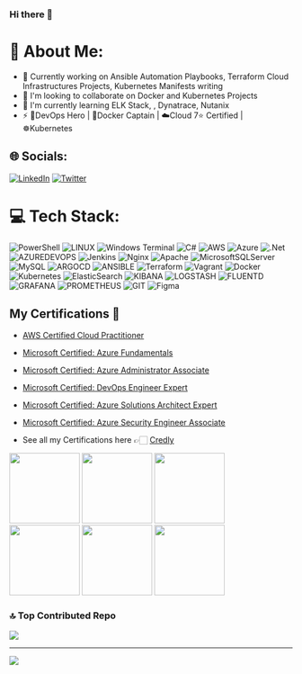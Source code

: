 ### Hi there 👋

<!--
**noelnondoh/noelnondoh** is a ✨ _special_ ✨ repository because its `README.md` (this file) appears on your GitHub profile.

Here are some ideas to get you started:

- 🔭 I’m currently working on ...
- 🌱 I’m currently learning ...
- 👯 I’m looking to collaborate on ...
- 🤔 I’m looking for help with ...
- 💬 Ask me about ...
- 📫 How to reach me: ...
- 😄 Pronouns: ...
- ⚡ Fun fact: ...
-->

# 💫 About Me:
- 🔭 Currently working on Ansible Automation Playbooks, Terraform Cloud Infrastructures Projects, Kubernetes Manifests writing<br>
- 🌱 I'm looking to collaborate on Docker and Kubernetes Projects<br>
- 👯 I'm currently learning ELK Stack, , Dynatrace, Nutanix<br>
- ⚡ 🚀DevOps Hero | 🐳Docker Captain | ☁️Cloud 7⭐ Certified | ☸️Kubernetes


## 🌐 Socials:
[![LinkedIn](https://img.shields.io/badge/LinkedIn-%230077B5.svg?logo=linkedin&logoColor=white)](https://linkedin.com/in/https://www.linkedin.com/in/essobyo-noel-nondoh-adabi-6a9444187) [![Twitter](https://img.shields.io/badge/Twitter-%231DA1F2.svg?logo=Twitter&logoColor=white)](https://twitter.com/im_essobyo) 

# 💻 Tech Stack:
![PowerShell](https://img.shields.io/badge/PowerShell-%235391FE.svg?style=for-the-badge&logo=powershell&logoColor=white) 
![LINUX](https://img.shields.io/badge/Linux-FCC624?style=for-the-badge&logo=linux&logoColor=black) 
![Windows Terminal](https://img.shields.io/badge/Windows%20Terminal-%234D4D4D.svg?style=for-the-badge&logo=windows-terminal&logoColor=white) 
![C#](https://img.shields.io/badge/c%23-%23239120.svg?style=for-the-badge&logo=c-sharp&logoColor=white) 
![AWS](https://img.shields.io/badge/AWS-%23FF9900.svg?style=for-the-badge&logo=amazon-aws&logoColor=white) 
![Azure](https://img.shields.io/badge/azure-%230072C6.svg?style=for-the-badge&logo=microsoftazure&logoColor=white) 
![.Net](https://img.shields.io/badge/.NET-5C2D91?style=for-the-badge&logo=.net&logoColor=white) 
![AZUREDEVOPS](https://img.shields.io/badge/azuredevops-0078D7.svg?style=for-the-badge&logo=azuredevops&logoColor=white&color=%230078D7) 
![Jenkins](https://img.shields.io/badge/jenkins-%232C5263.svg?style=for-the-badge&logo=jenkins&logoColor=white) 
![Nginx](https://img.shields.io/badge/nginx-%23009639.svg?style=for-the-badge&logo=nginx&logoColor=white) 
![Apache](https://img.shields.io/badge/apache-%23D42029.svg?style=for-the-badge&logo=apache&logoColor=white)
![MicrosoftSQLServer](https://img.shields.io/badge/Microsoft%20SQL%20Server-CC2927?style=for-the-badge&logo=microsoft%20sql%20server&logoColor=white) 
![MySQL](https://img.shields.io/badge/mysql-%2300000f.svg?style=for-the-badge&logo=mysql&logoColor=white) 
![ARGOCD](https://img.shields.io/badge/argo-EF7B4D.svg?style=for-the-badge&logo=argo&logoColor=white&color=%23EF7B4D) 
![ANSIBLE](https://img.shields.io/badge/ansible-%231A1918.svg?style=for-the-badge&logo=ansible&logoColor=white) 
![Terraform](https://img.shields.io/badge/terraform-%235835CC.svg?style=for-the-badge&logo=terraform&logoColor=white) 
![Vagrant](https://img.shields.io/badge/vagrant-%231563FF.svg?style=for-the-badge&logo=vagrant&logoColor=white) 
![Docker](https://img.shields.io/badge/docker-%230db7ed.svg?style=for-the-badge&logo=docker&logoColor=white) 
![Kubernetes](https://img.shields.io/badge/kubernetes-%23326ce5.svg?style=for-the-badge&logo=kubernetes&logoColor=white) 
![ElasticSearch](https://img.shields.io/badge/-ElasticSearch-005571?style=for-the-badge&logo=elasticsearch) 
![KIBANA](https://img.shields.io/badge/kibana-005571.svg?style=for-the-badge&logo=kibana&logoColor=white&color=%23005571)
![LOGSTASH](https://img.shields.io/badge/logstash-005571.svg?style=for-the-badge&logo=logstash) 
![FLUENTD](https://img.shields.io/badge/fluentd-0E83C8.svg?style=for-the-badge&logo=fluentd&logoColor=white&color=%230E83C8) 
![GRAFANA](https://img.shields.io/badge/grafana-F46800.svg?style=for-the-badge&logo=grafana&logoColor=white&color=%23F46800) 
![PROMETHEUS](https://img.shields.io/badge/prometheus-E6522C.svg?style=for-the-badge&logo=prometheus&logoColor=white&color=%23E6522C) 
![GIT](https://img.shields.io/badge/Git-fc6d26?style=for-the-badge&logo=git&logoColor=white) 
![Figma](https://img.shields.io/badge/figma-%23F24E1E.svg?style=for-the-badge&logo=figma&logoColor=white) 

##  **My Certifications 🏅**
- [AWS Certified Cloud Practitioner](https://www.credly.com/badges/e7cabe5a-ca64-4374-b729-3dea1d549a6c)
- [Microsoft Certified: Azure Fundamentals](https://www.credly.com/badges/bf0762de-a8a3-49c9-84bc-f8985facab07)
- [Microsoft Certified: Azure Administrator Associate](https://www.credly.com/badges/c1e52086-e28d-4832-b173-b59e8cc3c4a6)
- [Microsoft Certified: DevOps Engineer Expert](https://www.credly.com/badges/cf166d4a-7c4c-4dae-a012-ac0dc227cd55)
- [Microsoft Certified: Azure Solutions Architect Expert](https://www.credly.com/badges/893c7215-066e-4e3c-bb9e-8af95258ed7d)
- [Microsoft Certified: Azure Security Engineer Associate](https://www.credly.com/badges/6f0b1b7c-081b-4bce-8296-52813a694832)

- See all my Certifications here 👉🏻 [Credly](https://www.credly.com/users/essobyo-nondoh-adabi)

<p align="left">
  <img src="https://images.credly.com/size/680x680/images/00634f82-b07f-4bbd-a6bb-53de397fc3a6/image.png" width="125" height="125">
  <img src="https://images.credly.com/size/680x680/images/be8fcaeb-c769-4858-b567-ffaaa73ce8cf/image.png" width="125" height="125">
  <img src="https://images.credly.com/size/680x680/images/c1638efb-7c20-4b7d-b717-7a772ea396e0/image.png" width="125" height="125">
  <img src="https://images.credly.com/size/680x680/images/107e2fa2-473e-432b-a52b-0a659b5d0113/image.png" width="125" height="125">
  <img src="https://images.credly.com/size/680x680/images/2ae501b6-7fbf-4ae5-b967-7aeb31fe6080/image.png" width="125" height="125">
  <img src="https://images.credly.com/size/680x680/images/6a254dad-77e5-4e71-8049-94e5c7a15981/image.png" width="125" height="125">
</p>

  
### 🔝 Top Contributed Repo
![](https://github-contributor-stats.vercel.app/api?username=noelnondoh&limit=5&theme=dark&combine_all_yearly_contributions=true)

---
[![](https://visitcount.itsvg.in/api?id=noelnondoh&icon=0&color=0)](https://visitcount.itsvg.in)

<!-- Proudly created with GPRM ( https://gprm.itsvg.in ) -->
